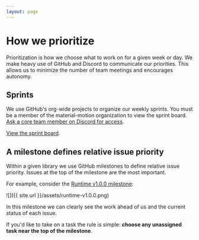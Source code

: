 ```yaml
---
layout: page
---
```


# How we prioritize

Prioritization is how we choose what to work on for a given week or day. We make heavy use of GitHub and Discord to communicate our priorities. This allows us to minimize the number of team meetings and encourages autonomy.

## Sprints

We use GitHub's org-wide projects to organize our weekly sprints. You must be a member of the material-motion organization to view the sprint board. [Ask a core team member on Discord for access](https://discord.gg/ZJyGXza).

[View the sprint board](https://github.com/orgs/material-motion/projects/4?fullscreen=true).

## A milestone defines relative issue priority

Within a given library we use GitHub milestones to define relative issue priority. Issues at the top of the milestone are the most important.

For example, consider the [Runtime v1.0.0 milestone](https://github.com/material-motion/material-motion-runtime-objc/milestone/1):

![]({{ site.url }}/assets/runtime-v1.0.0.png)

In this milestone we can clearly see the work ahead of us and the current status of each issue.

If you'd like to take on a task the rule is simple: **choose any unassigned task near the top of the milestone**.
